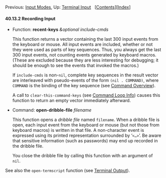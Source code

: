 

Previous: [Input Modes](Input-Modes.html), Up: [Terminal Input](Terminal-Input.html)   \[[Contents](index.html#SEC_Contents "Table of contents")]\[[Index](Index.html "Index")]

#### 40.13.2 Recording Input

*   Function: **recent-keys** *\&optional include-cmds*

    This function returns a vector containing the last 300 input events from the keyboard or mouse. All input events are included, whether or not they were used as parts of key sequences. Thus, you always get the last 300 input events, not counting events generated by keyboard macros. (These are excluded because they are less interesting for debugging; it should be enough to see the events that invoked the macros.)

    If `include-cmds` is non-`nil`, complete key sequences in the result vector are interleaved with pseudo-events of the form `(nil . COMMAND)`, where `COMMAND` is the binding of the key sequence (see [Command Overview](Command-Overview.html)).

    A call to `clear-this-command-keys` (see [Command Loop Info](Command-Loop-Info.html)) causes this function to return an empty vector immediately afterward.

<!---->

*   Command: **open-dribble-file** *filename*

    This function opens a *dribble file* named `filename`. When a dribble file is open, each input event from the keyboard or mouse (but not those from keyboard macros) is written in that file. A non-character event is expressed using its printed representation surrounded by ‘`<…>`’. Be aware that sensitive information (such as passwords) may end up recorded in the dribble file.

    You close the dribble file by calling this function with an argument of `nil`.

See also the `open-termscript` function (see [Terminal Output](Terminal-Output.html)).
